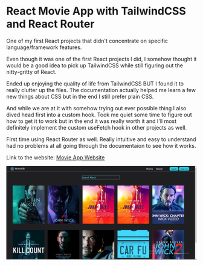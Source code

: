 # React Movie App with TailwindCSS and React Router

One of my first React projects that didn't concentrate on specific language/framework features.

Even though it was one of the first React projects I did, I somehow thought it would be a good idea to pick up TailwindCSS while still figuring out the nitty-gritty of React.

Ended up enjoying the quality of life from TailwindCSS BUT I found it to really clutter up the files. The documentation actually helped me learn a few new things about CSS but in the end I still prefer plain CSS.

And while we are at it with somehow trying out ever possible thing I also dived head first into a custom hook. Took me quiet some time to figure out how to get it to work but in the end it was really worth it and I'll most definitely implement the custom useFetch hook in other projects as well.

First time using React Router as well. Really intuitive and easy to understand had no problems at all going through the documentaion to see how it works.

Link to the website: [Movie App Website](https://einstomf.netlify.app/)

![Screenshot-1.png](Images/Screenshot_1.png)

